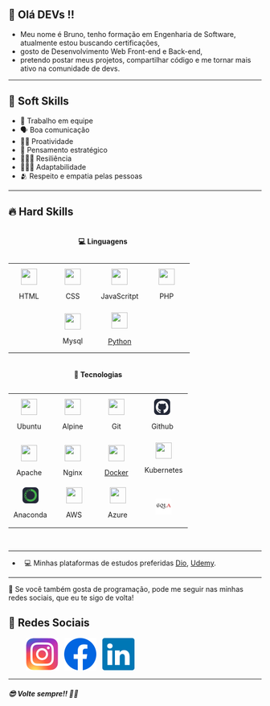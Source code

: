 ## 👋 Olá DEVs !!

* Meu nome é Bruno, tenho formação em Engenharia de Software, atualmente estou buscando certificações,
* gosto de Desenvolvimento Web Front-end e Back-end,
* pretendo postar meus projetos, compartilhar código e me tornar mais ativo na comunidade de devs.


----
## 🧠 Soft Skills
 - 🤝 Trabalho em equipe <br>
 - 🗣️ Boa comunicação <br>
 - 🙋🏻 Proatividade <br>
 - 💬 Pensamento estratégico <br>
 - 🧗🏼‍♂️ Resiliência <br>
 - 🧘🏻‍♂️ Adaptabilidade <br>
 - 🫂 Respeito e empatia pelas pessoas <br>
 

----
## 🔥 Hard Skills
 
<table style="position: relative; text-align: center; vertical-align:text-bottom; border: none; overflow-x:auto;">

<caption><h4>&nbsp;&nbsp;&nbsp;&nbsp;💻 Linguagens</h4></caption>
<tr>
<td style="padding: 10px 15px 0px 10px; width:62px;">
<img src="https://cdn.jsdelivr.net/gh/devicons/devicon@latest/icons/html5/html5-original.svg" style="width:32px;height:32px;vertical-align:text-bottom;margin-left: auto; margin-right: auto;"/>
<p>HTML</p>
</td>

<td style="padding: 10px 15px 0px 10px; width:62px;">
<img src="https://cdn.jsdelivr.net/gh/devicons/devicon@latest/icons/css3/css3-original.svg" style="width:32px;height:32px; vertical-align:text-bottom;"/>
<p>CSS</p>
</td>

<td style="padding: 10px 15px 0px 10px; width:62px;">
<img src="https://cdn.jsdelivr.net/gh/devicons/devicon@latest/icons/javascript/javascript-original.svg" style="width:32px;height:32px;vertical-align:text-bottom;margin-left: auto; margin-right: auto;"/>
<p>JavaScritpt</p>
</td>

<td style="padding: 10px 15px 0px 10px; width:62px;">
<img src="https://cdn.jsdelivr.net/gh/devicons/devicon@latest/icons/php/php-original.svg" style="width:32px;height:32px;vertical-align:text-bottom;
margin-left: auto; margin-right: auto;"/>
<p>PHP</p>
</td>
</tr>

<tr>
<td></td>
<td style="padding: 10px 15px 0px 10px; width:62px;">
<img src="https://cdn.jsdelivr.net/gh/devicons/devicon@latest/icons/mysql/mysql-original.svg" style="width:32px;height:32px;vertical-align:text-bottom;
margin-left: auto; margin-right: auto;"/>
<p>Mysql</p>
</td>

<td style="padding: 10px 15px 0px 10px; width:62px;">

<img src="https://cdn.jsdelivr.net/gh/devicons/devicon@latest/icons/python/python-original.svg" style="width:32px;height:32px;margin-left: auto; margin-right: auto;"/>
<a href="https://hermes.dio.me/certificates/0SGQSDOK.pdf">
<p>Python</p></a>
</td>
<td></td>
</tr>
</table>          


<table style="text-align: center; vertical-align: bottom; border-style: none; overflow-x:auto;">
<caption><h4>🚀 Tecnologias</h4></caption>

<tr>
<td style="padding: 10px 15px 0px 10px;width:62px;">
<img src="https://cdn.jsdelivr.net/gh/devicons/devicon@latest/icons/ubuntu/ubuntu-original.svg" style="width:32px;height:32px;vertical-align:text-bottom;margin-left: auto; margin-right: auto;"/><p>Ubuntu</p>
</td>

<td style="padding: 10px 15px 0px 10px;width:62px;">
<img src="https://cdn.jsdelivr.net/gh/devicons/devicon@latest/icons/alpinejs/alpinejs-original.svg" style="width:32px;height:32px;vertical-align:text-bottom;margin-left: auto; margin-right: auto;"/><p>Alpine</p>
</td>

<td style="padding: 10px 15px 0px 10px;width:62px;">
<img src="https://cdn.jsdelivr.net/gh/devicons/devicon@latest/icons/git/git-original.svg" style="width:32px;height:32px;vertical-align:text-bottom;margin-left: auto; margin-right: auto;"/><p>Git</p>
</td>

<td style="padding: 10px 15px 0px 10px;width:62px;">
<img src="https://github.com/tandpfun/skill-icons/raw/main/icons/Github-Dark.svg" style="width:32px;height:32px;vertical-align:text-bottom;margin-left: auto; margin-right: auto;"/> 
<p>Github </p></td>
</tr>

<tr>
<td style="padding: 10px 15px 0px 10px;width:62px;">
<img src="https://cdn.jsdelivr.net/gh/devicons/devicon@latest/icons/apache/apache-original.svg" style="width:32px;height:32px;vertical-align:text-bottom;margin-left: auto; margin-right: auto;"/> 
<p>Apache </p></td>

<td style="padding: 10px 15px 0px 10px;width:62px;">
<img src="https://cdn.jsdelivr.net/gh/devicons/devicon@latest/icons/nginx/nginx-original.svg" style="width:32px;height:32px;vertical-align:text-bottom;margin-left: auto; margin-right: auto;"/> 
<p>Nginx </p></td>


<td style="padding: 10px 15px 0px 10px;width:62;">
<img src="https://cdn.jsdelivr.net/gh/devicons/devicon@latest/icons/docker/docker-original.svg" style="width:32px;height:32px;vertical-align:text-bottom;margin-left: auto; margin-right: auto;"/>
<a href="https://hermes.dio.me/certificates/GTDLJUND.pdf">
<p>Docker</p></a>
</td>

<td style="padding: 10px 10px; width:62;">
<img src="https://cdn.jsdelivr.net/gh/devicons/devicon@latest/icons/kubernetes/kubernetes-original.svg" style="width:32px;height:32px;margin-left: auto; margin-right: auto;vertical-align:text-bottom;"/>
<p>Kubernetes</p>
</td>

</tr>

<tr>

<td><img src="icon/anaconda.svg" style="width:32px;height:32px;margin-left: auto; margin-right: auto;vertical-align:text-bottom;"><p>Anaconda</p></td>

<td><img src="https://cdn.jsdelivr.net/gh/devicons/devicon@latest/icons/amazonwebservices/amazonwebservices-plain-wordmark.svg" style="width:32px;height:32px;margin-left: auto; margin-right: auto;vertical-align:text-bottom;"/>
<p>AWS</p>
</td>
<td><img src="https://cdn.jsdelivr.net/gh/devicons/devicon@latest/icons/azure/azure-original.svg" style="width:32px;height:32px;margin-left: auto; margin-right: auto;vertical-align:text-bottom;"/>
<p>Azure</p>
</td>

<td><img src="icon/SQLAlchemy.svg" style="width:32px;height:32px;margin-left: auto; margin-right: auto;vertical-align:text-bottom;"/></td>

</tr>
</table>   
<br>


----

- &nbsp; 💻 Minhas plataformas de estudos preferidas [Dio](https://www.dio.me/users/brunofsjob), [Udemy](https://www.udemy.com/user/bruno-filipe-dos-santos-job).


----
🙂 Se você também gosta de programação, pode me seguir nas minhas redes sociais, que eu te sigo de volta!
## 📩 Redes Sociais
&nbsp; &nbsp;&nbsp;&nbsp;&nbsp;&nbsp;&nbsp;&nbsp;[![Instagram](icon/instagram.svg)](https://www.instagram.com/brunofsjob) &nbsp; [![Facebook](icon/facebook.svg)](https://www.facebook.com/brunofsjob) &nbsp; [![Linkedin](icon/linkedin.svg)](https://www.linkedin.com/in/brunofsjob) &nbsp;




----

##### 😎 _Volte sempre!!_ 🙏🏻


  
 
